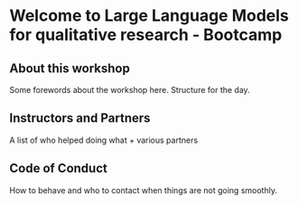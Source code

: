 # Welcome to Large Language Models for qualitative research - Bootcamp

## About this workshop
Some forewords about the workshop here. Structure for the day.

## Instructors and Partners
A list of who helped doing what + various partners

## Code of Conduct
How to behave and who to contact when things are not going smoothly.
